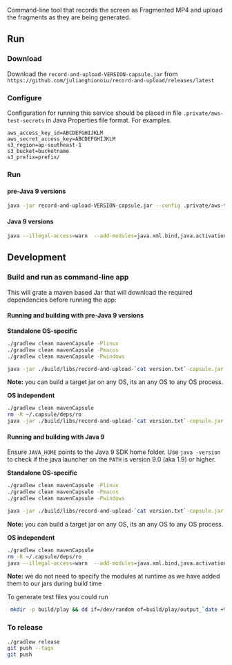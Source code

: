 

Command-line tool that records the screen as Fragmented MP4 and upload the fragments as they are being generated.

## Run

### Download


Download the `record-and-upload-VERSION-capsule.jar` from `https://github.com/julianghionoiu/record-and-upload/releases/latest`

### Configure

Configuration for running this service should be placed in file `.private/aws-test-secrets` in Java Properties file format. For examples.

```properties
aws_access_key_id=ABCDEFGHIJKLM
aws_secret_access_key=ABCDEFGHIJKLM
s3_region=ap-southeast-1
s3_bucket=bucketname
s3_prefix=prefix/
```

### Run

#### pre-Java 9 versions

```bash
java -jar record-and-upload-VERSION-capsule.jar --config .private/aws-test-secrets --store ./build/play
```

#### Java 9 versions

```bash
java --illegal-access=warn  --add-modules=java.xml.bind,java.activation -jar record-and-upload-VERSION-capsule.jar --config .private/aws-test-secrets --store ./build/play
```


## Development

### Build and run as command-line app

This will grate a maven based Jar that will download the required dependencies before running the app:

#### Running and building with pre-Java 9 versions

**Standalone OS-specific**

```bash
./gradlew clean mavenCapsule -Plinux
./gradlew clean mavenCapsule -Pmacos
./gradlew clean mavenCapsule -Pwindows

java -jar ./build/libs/record-and-upload-`cat version.txt`-capsule.jar --config .private/aws-test-secrets --store ./build/play
```
**Note:** you can build a target jar on any OS, its an any OS to any OS process.

**OS independent**
```bash
./gradlew clean mavenCapsule
rm -R ~/.capsule/deps/ro
java -jar ./build/libs/record-and-upload-`cat version.txt`-capsule.jar --config .private/aws-test-secrets --store ./build/play
```

#### Running and building with Java 9

Ensure `JAVA_HOME` points to the Java 9 SDK home folder. Use `java -version` to check if the java launcher on the `PATH` is version 9.0 (aka 1.9) or higher.

**Standalone OS-specific**

```bash
./gradlew clean mavenCapsule -Plinux
./gradlew clean mavenCapsule -Pmacos
./gradlew clean mavenCapsule -Pwindows

java -jar ./build/libs/record-and-upload-`cat version.txt`-capsule.jar --config .private/aws-test-secrets --store ./build/play
```

**Note:** you can build a target jar on any OS, its an any OS to any OS process.

**OS independent**
```bash
./gradlew clean mavenCapsule
rm -R ~/.capsule/deps/ro
java --illegal-access=warn  --add-modules=java.xml.bind,java.activation -jar ./build/libs/record-and-upload-`cat version.txt`-capsule.jar --config .private/aws-test-secrets --store ./build/play
```

**Note:** we do not need to specify the modules at runtime as we have added them to our jars during build time

To generate test files you could run
```bash
 mkdir -p build/play && dd if=/dev/random of=build/play/output_`date +%s`.mp4  bs=1m  count=16
```

### To release

```bash
./gradlew release
git push --tags
git push
```
